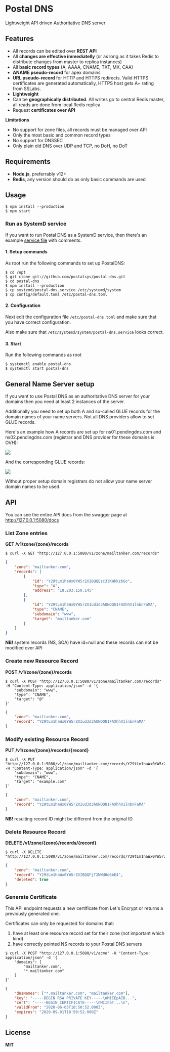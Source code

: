 # Postal DNS

Lightweight API driven Authoritative DNS server

## Features

-   All records can be edited over **REST API**
-   All **changes are effective immediatelly** (or as long as it takes Redis to distribute changes from master to replica instances)
-   All **basic record types** (A, AAAA, CNAME, TXT, MX, CAA)
-   **ANAME pseudo-record** for apex domains
-   **URL pseudo-record** for HTTP and HTTPS redirects. Valid HTTPS certificates are generated automatically, HTTPS host gets A+ rating from SSLabs.
-   **Lightweight**
-   Can be **geographically distributed**. All writes go to central Redis master, all reads are done from local Redis replica
-   Request **certificates over API**

**Limitations**

-   No support for zone files, all records must be managed over API
-   Only the most basic and common record types
-   No support for DNSSEC
-   Only plain old DNS over UDP and TCP, no DoH, no DoT

## Requirements

-   **Node.js**, preferrably v12+
-   **Redis**, any version should do as only basic commands are used

## Usage

```
$ npm install --production
$ npm start
```

### Run as SystemD service

If you want to run Postal DNS as a SystemD service, then there's an example [service file](systemd/postal-dns.service) with comments.

#### 1. Setup commands

As root run the following commands to set up PostalDNS:

```
$ cd /opt
$ git clone git://github.com/postalsys/postal-dns.git
$ cd postal-dns
$ npm install --production
$ cp systemd/postal-dns.service /etc/systemd/system
$ cp config/default.toml /etc/postal-dns.toml
```

#### 2. Configuration

Next edit the configuration file `/etc/postal-dns.toml` and make sure that you have correct configuration.

Also make sure that `/etc/systemd/system/postal-dns.service` looks correct.

#### 3. Start

Run the following commands as root

```
$ systemctl enable postal-dns
$ systemctl start postal-dns
```

## General Name Server setup

If you want to use Postal DNS as an authoritative DNS server for your domains then you need at least 2 instances of the server.

Additionally you need to set up both A and so-called GLUE records for the domain names of your name servers. Not all DNS providers allow to set GLUE records.

Here's an example how A records are set up for ns01.pendingdns.com and ns02.pendingdns.com (registrar and DNS provider for these domains is OVH):

![](https://cldup.com/BYsxTUZnzP.png)

And the corresponding GLUE records:

![](https://cldup.com/mBckKqqI6W.png)

Without proper setup domain registrars do not allow your name server domain names to be used.

## API

You can see the entire API docs from the swagger page at http://127.0.0.1:5080/docs

### List Zone entries

**GET /v1/zone/{zone}/records**

```
$ curl -X GET "http://127.0.0.1:5080/v1/zone/mailtanker.com/records"
```

```json
{
    "zone": "mailtanker.com",
    "records": [
        {
            "id": "Y29tLm1haWx0YW5rZXIBQQEzc3lKWkkzbGo",
            "type": "A",
            "address": "18.203.150.145"
        },
        {
            "id": "Y29tLm1haWx0YW5rZXIud3d3AUNOQU1FAXhhV1lnbnFaMA",
            "type": "CNAME",
            "subdomain": "www",
            "target": "mailtanker.com"
        }
    ]
}
```

**NB!** system records (NS, SOA) have id=null and these records can not be modified over API

### Create new Resource Record

**POST /v1/zone/{zone}/records**

```
$ curl -X POST "http://127.0.0.1:5080/v1/zone/mailtanker.com/records" -H "Content-Type: application/json" -d '{
    "subdomain": "www",
    "type": "CNAME",
    "target": "@"
}'
```

```json
{
    "zone": "mailtanker.com",
    "record": "Y29tLm1haWx0YW5rZXIud3d3AUNOQU1FAXhhV1lnbnFaMA"
}
```

### Modify existing Resource Record

**PUT /v1/zone/{zone}/records/{record}**

```
$ curl -X PUT "http://127.0.0.1:5080/v1/zone/mailtanker.com/records/Y29tLm1haWx0YW5rZXIud3d3AUNOQU1FAXhhV1lnbnFaMA" -H "Content-Type: application/json" -d '{
    "subdomain": "www",
    "type": "CNAME",
    "target": "example.com"
}'
```

```json
{
    "zone": "mailtanker.com",
    "record": "Y29tLm1haWx0YW5rZXIud3d3AUNOQU1FAXhhV1lnbnFaMA"
}
```

**NB!** resulting record ID might be different from the original ID

### Delete Resource Record

**DELETE /v1/zone/{zone}/records/{record}**

```
$ curl -X DELETE "http://127.0.0.1:5080/v1/zone/mailtanker.com/records/Y29tLm1haWx0YW5rZXIBQQFjT2NWd0d6bE4"
```

```json
{
    "zone": "mailtanker.com",
    "record": "Y29tLm1haWx0YW5rZXIBQQFjT2NWd0d6bE4",
    "deleted": true
}
```

### Generate Certificate

This API endpoint requests a new certificate from Let's Encrypt or returns a previously generated one.

Certificates can only be requested for domains that:

1. have at least one resource record set for their zone (not important which kind)
2. have correctly pointed NS records to your Postal DNS servers

```
$ curl -X POST "http://127.0.0.1:5080/v1/acme" -H "Content-Type: application/json" -d '{
    "domains": [
        "mailtanker.com",
        "*.mailtanker.com"
    ]
}'
```

```json
{
    "dnsNames": ["*.mailtanker.com", "mailtanker.com"],
    "key": "-----BEGIN RSA PRIVATE KEY-----\nMIIEpAIB...",
    "cert": "-----BEGIN CERTIFICATE-----\nMIIFaT...\n",
    "validFrom": "2020-06-03T18:50:52.000Z",
    "expires": "2020-09-01T18:50:52.000Z"
}
```

## License

**MIT**
